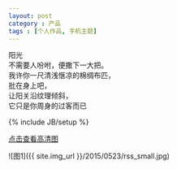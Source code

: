 ```yaml
---
layout: post
category : 产品
tags : [个人作品, 手机主题]
---
```


<p>
阳光<br>
不需要人吩咐，便撒下一大把。<br>
我许你一尺清浅惬凉的棉绸布匹，<br>
批在身上吧，<br>
让阳关沿纹理倾斜，<br>
它只是你周身的过客而已<br>
</p>

<!--break-->
{% include JB/setup %}


<a href="{{ site.img_url }}/2015/0523/rss.jpg" target="_blank">点击查看高清图</a>

![图1]({{ site.img_url }}/2015/0523/rss_small.jpg) 

